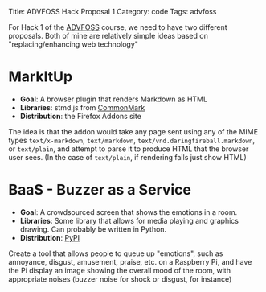 Title: ADVFOSS Hack Proposal 1
Category: code
Tags: advfoss

For Hack 1 of the [ADVFOSS] course, we need to have two different proposals. Both of mine are relatively simple ideas based on "replacing/enhancing web technology"

# MarkItUp

- **Goal**: A browser plugin that renders Markdown as HTML
- **Libraries**: stmd.js from [CommonMark]
- **Distribution**: the Firefox Addons site

The idea is that the addon would take any page sent using any of the MIME types `text/x-markdown`, `text/markdown`, `text/vnd.daringfireball.markdown`, or `text/plain`, and attempt to parse it to produce HTML that the browser user sees. (In the case of `text/plain`, if rendering fails just show HTML)

# BaaS - Buzzer as a Service

- **Goal**: A crowdsourced screen that shows the emotions in a room.
- **Libraries**: Some library that allows for media playing and graphics drawing. Can probably be written in Python.
- **Distribution**: [PyPI]

Create a tool that allows people to queue up "emotions", such as annoyance, disgust, amusement, praise, etc. on a Raspberry Pi, and have the Pi display an image showing the overall mood of the room, with appropriate noises (buzzer noise for shock or disgust, for instance)

[ADVFOSS]: http://advfoss-ritigm.rhcloud.com/
[CommonMark]: http://commonmark.org/
[PyPI]: https://pypi.python.org/
